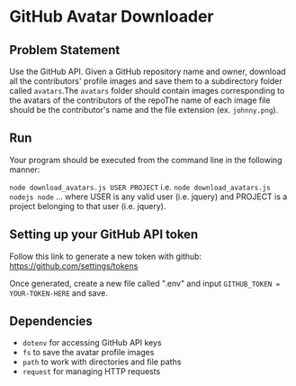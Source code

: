 # GitHub Avatar Downloader

## Problem Statement
Use the GitHub API. Given a GitHub repository name and owner, download all the contributors' profile images and save them to a subdirectory folder called `avatars`.The `avatars` folder should contain images corresponding to the avatars of the contributors of the repoThe name of each image file should be the contributor's name and the file extension (ex. `johnny.png`).

## Run 
Your program should be executed from the command line in the following manner:

`node download_avatars.js USER PROJECT`
i.e. `node download_avatars.js nodejs node`
... where USER is any valid user (i.e. jquery) and PROJECT is a project belonging to that user (i.e. jquery).

## Setting up your GitHub API token
Follow this link to generate a new token with github: https://github.com/settings/tokens

Once generated, create a new file called ".env" and input `GITHUB_TOKEN = YOUR-TOKEN-HERE` and save.

## Dependencies
- `dotenv` for accessing GitHub API keys
- `fs` to save the avatar profile images
- `path` to work with directories and file paths
- `request` for managing HTTP requests
